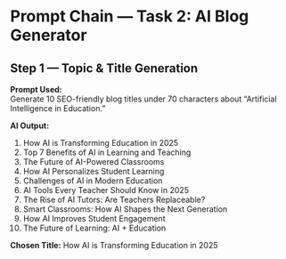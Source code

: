# Prompt Chain — Task 2: AI Blog Generator

## Step 1 — Topic & Title Generation
**Prompt Used:**  
Generate 10 SEO-friendly blog titles under 70 characters about “Artificial Intelligence in Education.”

**AI Output:**  
1. How AI is Transforming Education in 2025  
2. Top 7 Benefits of AI in Learning and Teaching  
3. The Future of AI-Powered Classrooms  
4. How AI Personalizes Student Learning  
5. Challenges of AI in Modern Education  
6. AI Tools Every Teacher Should Know in 2025  
7. The Rise of AI Tutors: Are Teachers Replaceable?  
8. Smart Classrooms: How AI Shapes the Next Generation  
9. How AI Improves Student Engagement  
10. The Future of Learning: AI + Education  

**Chosen Title:** How AI is Transforming Education in 2025
